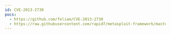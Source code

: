 ```yaml
---
id: CVE-2013-2730
pocs:
  - https://github.com/feliam/CVE-2013-2730
  - https://raw.githubusercontent.com/rapid7/metasploit-framework/master/modules/exploits/windows/local/adobe_sandbox_adobecollabsync.rb
---
```

